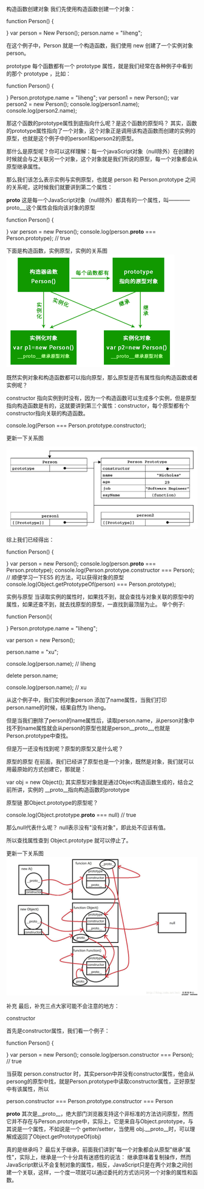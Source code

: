 构造函数创建对象
  我们先使用构造函数创建一个对象：

  function Person() {

  }
  var person = New Person();
  person.name = "liheng";

  在这个例子中，Person 就是一个构造函数，我们使用 new 创建了一个实例对象 person。

prototype
  每个函数都有一个 prototype 属性，就是我们经常在各种例子中看到的那个 prototype ，比如： 

  function Person() {

  }
  Person.prototype.name = "liheng";
  var person1 = new Person();
  var person2 = new Person();
  console.log(person1.name);
  console.log(person2.name);

  那这个函数的prototype属性到底指向什么呢？是这个函数的原型吗？
  其实，函数的prototype属性指向了一个对象，这个对象正是调用该构造函数而创建的实例的原型，也就是这个例子中的person1和person2的原型。

  那什么是原型呢？你可以这样理解：每一个javaScript对象（null除外）在创建的时候就会与之关联另一个对象，这个对象就是我们所说的原型，每一个对象都会从原型继承属性。

  那么我们该怎么表示实例与实例原型，也就是 person 和 Person.prototype 之间的关系呢，这时候我们就要讲到第二个属性：
  
__proto__
  这是每一个JavaScript对象（null除外）都具有的一个属性，叫————proto__,这个属性会指向该对象的原型

  function Person() {
    
  }
  var person = new Person();
  console.log(person.__proto__ === Person.prototype); // true

  下面是构造函数，实例原型，实例的关系图
  <img src="../img/prototype.jpg">

  既然实例对象和构造函数都可以指向原型，那么原型是否有属性指向构造函数或者实例呢？

constructor
  指向实例到时没有，因为一个构造函数可以生成多个实例，但是原型指向构造函数是有的，这就要讲到第三个属性：constructor，每个原型都有个constructor指向关联的构造函数。

  console.log(Person === Person.prototype.constructor);

  更新一下关系图

  <img src="../img/constructor.jpg">

  综上我们已经得出：

  function Person() {

  }
  var person = new Person();
  console.log(person.__proto__ === Person.prototype);
  console.log(Person.prototype.constructor === Person);
  // 顺便学习一下ES5 的方法，可以获得对象的原型
  console.log(Object.getPrototypeOf(person) === Person.prototype);

实例与原型
  当读取实例的属性时，如果找不到，就会查找与对象关联的原型中的属性，如果还查不到，就去找原型的原型，一直找到最顶层为止。
  举个例子:

  function Person(){

  }
  Person.prototype.name = "liheng";

  var person = new Person();
  
  person.name = "xu";
  
  console.log(person.name); // liheng

  delete person.name;

  console.log(person.name); // xu

  从这个例子中，我们实例对象person 添加了name属性，当我们打印person.name的时候，结果自然为 liheng。

  但是当我们删除了person的name属性后，读取person.name，从person对象中找不到name属性就会从person的原型也就是person__proto__,也就是Person.prototype中查找。

  但是万一还没有找到呢？原型的原型又是什么呢？

原型的原型
  在前面，我们已经讲了原型也是一个对象，既然是对象，我们就可以用最原始的方式创建它，那就是：

  var obj = new Object();
  其实原型对象就是通过Object构造函数生成的，结合之前所讲，实例的 __proto__指向构造函数的prototype

原型链
  那Object.prototype的原型呢？

  console.log(Object.prototype.__proto__ === null) // true

  那么null代表什么呢？
  null表示没有"没有对象"，即此处不应该有值。

  所以查找属性查到 Object.prototype 就可以停止了。

  更新一下关系图
  <img src="../img/all.jpg">

补充
  最后，补充三点大家可能不会注意的地方：

  constructor

  首先是constructor属性，我们看一个例子：

  function  Person() {

  }
  var person = new Person();
  console.log(person.constructor === Person); // true

  当获取 person.constructor 时，其实person中并没有constructor属性，他会从persong的原型中找，就是Person.prototype中读取constructor属性，正好原型中有该属性，所以

  person.constructor === Person.prototype.constructor === Person

__proto__
 其次是__proto__，绝大部门浏览器支持这个非标准的方法访问原型，然而它并不存在与Person.prototype中，实际上，它是来自与Object.prototype，与其说是一个属性，不如说是一个
 getter/setter，当使用 obj.__proto__时，可以理解成返回了Object.getPrototypeOf(obj)

真的是继承吗？
 最后关于继承，前面我们讲到"每一个对象都会从原型"继承"属性"，实际上，继承是一个十分具有迷惑性的说法：
 继承意味着复制操作，然而JavaScript默认不会复制对象的属性，相反，JavaScript只是在两个对象之间创建一个关联，这样，一个度一项就可以通过委托的方式访问另一个对象的属性和函数。





